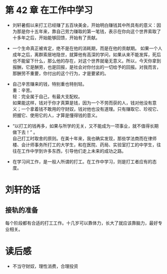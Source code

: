 # 第 42 章 在工作中学习

- 刘轩暑假以来打工已经赚了五百块美金，开始明白赚钱其中所具有的意义：因为那是你十五年来，靠自己劳力赚取的第一笔钱，表示在你向这个世界索取了十多年之后，开始能够回馈，开始有了贡献。
- 一个生命真正被肯定，绝不是在他的消耗期，而是在他的贡献期。 如果一个人成年之后，离群索居地隐世，就算他有高深的学问，如果从来不能发挥，死后也不能留下什么，那么他的存在，对这个世界就毫无意义。所以，今天你拿到报酬，它是酬劳，也是回报，是社会对你付出的一切给予的回报。对我而言，那酬劳不重要，你付出的这个行为，才是要紧的。
- 自己辛苦赚来的钱，特别重也特别轻。  
  重：辛苦。  
  轻：完全属于自己，有最大支配权。  
  如果能这样，钱对于你才真算是钱，因为一个不劳而获的人，钱对他没有意义；一个拿着钱不敢用的守财奴，钱对他也没有道理。只有赚取它、珍视它、把握它、使用它的人，才算是懂得钱的意义。
- “以打工的钱再多，如果与所学的无关，又不能成为一项事业，就不值得长期做下去！” 。  
  自己打工时取舍的原则。在美十年来，我也确实发现，那些学法商而在律师楼、会计师事务所打工的大学生，和在医院、药局、实验室打工的中学生，往往在工作中学到许多东西，引导他们走上未来的成功之路。

- 在学习间工作，是一般人所谓的打工。在工作中学习，则是打工者应有的态度。

# 刘轩的话

## 接轨的准备

每个阶段都有合适的打工工作。十几岁可以靠体力，长大了就应该靠脑力，最好专业相关。

# 读后感

- 不当守财奴，理性消费，合理投资
